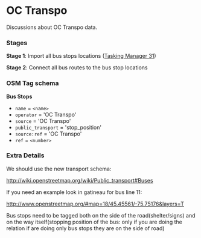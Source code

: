 OC Transpo
==========

Discussions about OC Transpo data.

### Stages

**Stage 1**: Import all bus stops locations ([Tasking Manager 31](http://tasks.osmcanada.ca/project/31))

**Stage 2**: Connect all bus routes to the bus stop locations

### OSM Tag schema

**Bus Stops**

- `name` = `<name>`
- `operator` = 'OC Transpo'
- `source` = 'OC Transpo'
- `public_transport` = 'stop_position'
- `source:ref` = 'OC Transpo'
- `ref` = `<number>`

### Extra Details

We should use the new transport schema:

http://wiki.openstreetmap.org/wiki/Public_transport#Buses

If you need an example look in gatineau for bus line 11:

http://www.openstreetmap.org/#map=18/45.45561/-75.75176&layers=T

Bus stops need to be tagged both on the side of the road(shelter/signs) and on the way itself(stopping position of the bus: only if you are doing the relation if are doing only bus stops they are on the side of road)
